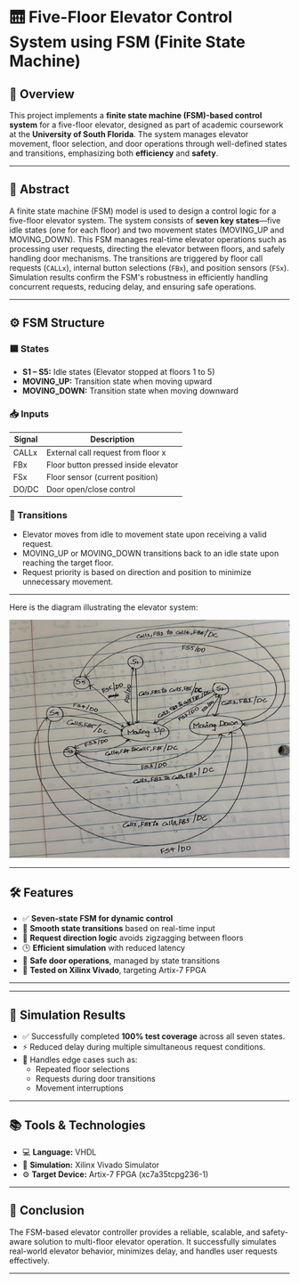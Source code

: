# 🛗 Five-Floor Elevator Control System using FSM (Finite State Machine)

## 📌 Overview

This project implements a **finite state machine (FSM)-based control system** for a five-floor elevator, designed as part of academic coursework at the **University of South Florida**. The system manages elevator movement, floor selection, and door operations through well-defined states and transitions, emphasizing both **efficiency** and **safety**.

---

## 🧠 Abstract

A finite state machine (FSM) model is used to design a control logic for a five-floor elevator system. The system consists of **seven key states**—five idle states (one for each floor) and two movement states (MOVING_UP and MOVING_DOWN). This FSM manages real-time elevator operations such as processing user requests, directing the elevator between floors, and safely handling door mechanisms. The transitions are triggered by floor call requests (`CALLx`), internal button selections (`FBx`), and position sensors (`FSx`). Simulation results confirm the FSM's robustness in efficiently handling concurrent requests, reducing delay, and ensuring safe operations.

---

## ⚙️ FSM Structure

### 🟦 States

- **S1 – S5:** Idle states (Elevator stopped at floors 1 to 5)
- **MOVING_UP:** Transition state when moving upward
- **MOVING_DOWN:** Transition state when moving downward

### 📥 Inputs

| Signal | Description                          |
|--------|--------------------------------------|
| CALLx  | External call request from floor x   |
| FBx    | Floor button pressed inside elevator |
| FSx    | Floor sensor (current position)      |
| DO/DC  | Door open/close control              |

### 🔄 Transitions

- Elevator moves from idle to movement state upon receiving a valid request.
- MOVING_UP or MOVING_DOWN transitions back to an idle state upon reaching the target floor.
- Request priority is based on direction and position to minimize unnecessary movement.

---

Here is the diagram illustrating the elevator system:

![Diagram](https://github.com/nandiniyamani/Five-Floor-Elevator-Control-System-Using-Finite-State-Machine-/raw/main/diagram.png)

---
## 🛠 Features

- ✅ **Seven-state FSM for dynamic control**
- 🔄 **Smooth state transitions** based on real-time input
- 🧭 **Request direction logic** avoids zigzagging between floors
- 🕒 **Efficient simulation** with reduced latency
- 🚪 **Safe door operations**, managed by state transitions
- 🔌 **Tested on Xilinx Vivado**, targeting Artix-7 FPGA

---


---

## 🧪 Simulation Results

- ✅ Successfully completed **100% test coverage** across all seven states.
- ⚡ Reduced delay during multiple simultaneous request conditions.
- 🧠 Handles edge cases such as:
  - Repeated floor selections
  - Requests during door transitions
  - Movement interruptions

---

## 📚 Tools & Technologies

- 💻 **Language:** VHDL
- 🧪 **Simulation:** Xilinx Vivado Simulator
- ⚙️ **Target Device:** Artix-7 FPGA (xc7a35tcpg236-1)

---

## 🏁 Conclusion

The FSM-based elevator controller provides a reliable, scalable, and safety-aware solution to multi-floor elevator operation. It successfully simulates real-world elevator behavior, minimizes delay, and handles user requests effectively.

---




